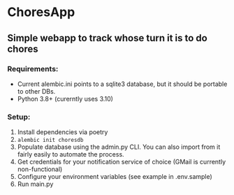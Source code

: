 # ChoresApp
## Simple webapp to track whose turn it is to do chores

### Requirements:

* Current alembic.ini points to a sqlite3 database, but it should be portable to other DBs.
* Python 3.8+ (curerntly uses 3.10)

### Setup:

1. Install dependencies via poetry
1. `alembic init choresdb`
1. Populate database using the admin.py CLI. You can also import from it fairly easily to automate the process.
1. Get credentials for your notification service of choice (GMail is currently non-functional)
1. Configure your environment variables (see example in .env.sample)
1. Run main.py
